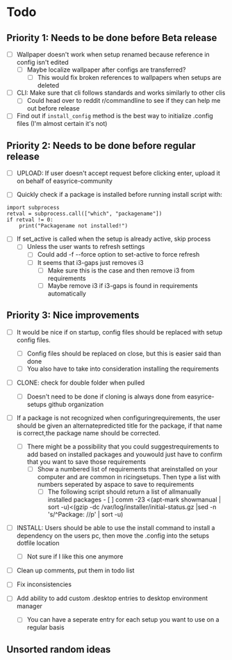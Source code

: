 # Todo

## Priority 1: Needs to be done before Beta release

- [ ] Wallpaper doesn't work when setup renamed because reference in config isn't edited
  - [ ] Maybe localize wallpaper after configs are transferred?
    - [ ] This would fix broken references to wallpapers when setups are deleted

- [ ] CLI: Make sure that cli follows standards and works similarly to other clis
  - [ ] Could head over to reddit r/commandline to see if they can help me out before release

- [ ] Find out if `install_config` method is the best way to initialize .config files (I'm almost certain it's not)

## Priority 2: Needs to be done before regular release

- [ ] UPLOAD: If user doesn't accept request before clicking enter, upload it on behalf of easyrice-community

- [ ] Quickly check if a package is installed before running install script with:

```
import subprocess
retval = subprocess.call(["which", "packagename"])
if retval != 0:
    print("Packagename not installed!")
```

- [ ] If set_active is called when the setup is already active, skip process
  - [ ] Unless the user wants to refresh settings
    - [ ] Could add -f --force option to set-active to force refresh
    - [ ] It seems that i3-gaps just removes i3
      - [ ] Make sure this is the case and then remove i3 from requirements
      - [ ] Maybe remove i3 if i3-gaps is found in requirements automatically

## Priority 3: Nice improvements

- [ ] It would be nice if on startup, config files should be replaced with setup config files.
  - [ ] Config files should be replaced on close, but this is easier said than done
  - [ ] You also have to take into consideration installing the requirements

- [ ] CLONE: check for double folder when pulled
  - [ ] Doesn't need to be done if cloning is always done from easyrice-setups github organization

- [ ] If a package is not recognized when configuringrequirements, the user should be given an alternatepredicted title for the package, if that name is correct,the package  name should be corrected.
  - [ ] There might be a possibility that you could suggestrequirements to add based on installed packages and youwould just have to confirm that you want to save those requirements
    - [ ] Show a numbered list of requirements that areinstalled on your computer and are common in ricingsetups. Then type a list with numbers seperated by aspace to save to  requirements
      - [ ] The following script should return a list of allmanually installed packages
 			  - [ ] comm -23 <(apt-mark showmanual | sort -u)<(gzip -dc /var/log/installer/initial-status.gz |sed -n 's/^Package: //p' | sort -u)

- [ ] INSTALL: Users should be able to use the install command to install a dependency on the users pc, then move the .config into the setups dotfile location
  - [ ] Not sure if I like this one anymore

- [ ] Clean up comments, put them in todo list

- [ ] Fix inconsistencies

- [ ] Add ability to add custom .desktop entries to desktop environment manager
 	- [ ] You can have a seperate entry for each setup you want to use on a regular basis

## Unsorted random ideas

